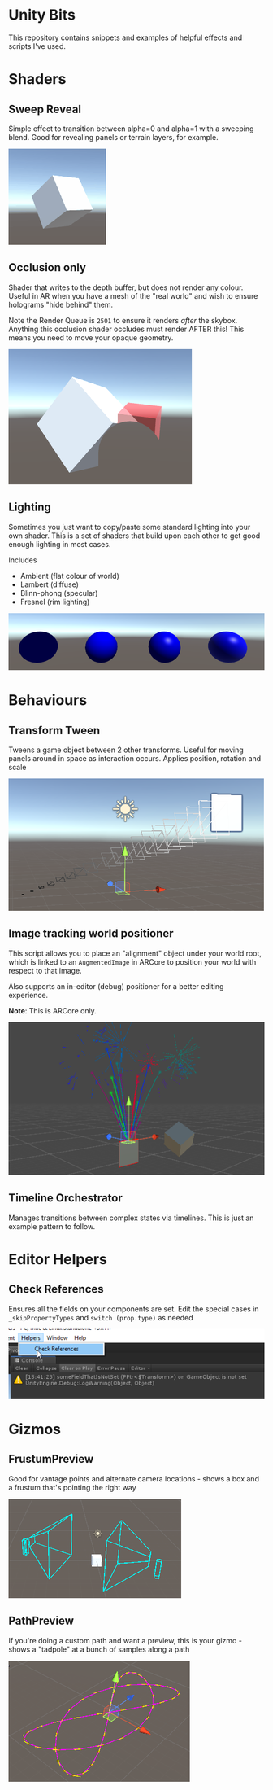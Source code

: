 # Unity Bits

This repository contains snippets and examples of helpful effects and scripts I've used.

# Shaders

## Sweep Reveal

Simple effect to transition between alpha=0 and alpha=1 with a sweeping blend.  Good for revealing panels or terrain layers, for example.

![Sweep Reveal](/docs/images/sweep-reveal.gif)

## Occlusion only

Shader that writes to the depth buffer, but does not render any colour.  Useful in AR when you have a mesh of the "real world" and wish to ensure holograms "hide behind" them.

Note the Render Queue is `2501` to ensure it renders _after_ the skybox.  Anything this occlusion shader occludes must render AFTER this!  This means you need to move your opaque geometry.

![Occlude](/docs/images/occlude.png)

## Lighting

Sometimes you just want to copy/paste some standard lighting into your own shader.  This is a set of shaders that build upon each other to get good enough lighting in most cases.

Includes

- Ambient (flat colour of world)
- Lambert (diffuse)
- Blinn-phong (specular)
- Fresnel (rim lighting)

![Lighting](/docs/images/lighting.png)

# Behaviours

## Transform Tween

Tweens a game object between 2 other transforms.  Useful for moving panels around in space as interaction occurs.  Applies position, rotation and scale

![Transform Tween](/docs/images/transform-tween.png)

## Image tracking world positioner

This script allows you to place an "alignment" object under your world root, which is linked to an `AugmentedImage` in ARCore to position your world with respect to that image.

Also supports an in-editor (debug) positioner for a better editing experience.

**Note**: This is ARCore only.

![ARCore World Positioner](/docs/images/arcore-world-position.png)


## Timeline Orchestrator

Manages transitions between complex states via timelines.  This is just an example pattern to follow.

# Editor Helpers

## Check References

Ensures all the fields on your components are set.  Edit the special cases in `_skipPropertyTypes` and `switch (prop.type)` as needed

![Check References](/docs/images/check-references.png)

# Gizmos

## FrustumPreview

Good for vantage points and alternate camera locations - shows a box and a frustum that's pointing the right way

![Frustum Gizmo](/docs/images/gizmo-frustum.png)

## PathPreview 

If you're doing a custom path and want a preview, this is your gizmo - shows a "tadpole" at a bunch of samples along a path

![Path Preview Gizmo](/docs/images/path-preview.png)

